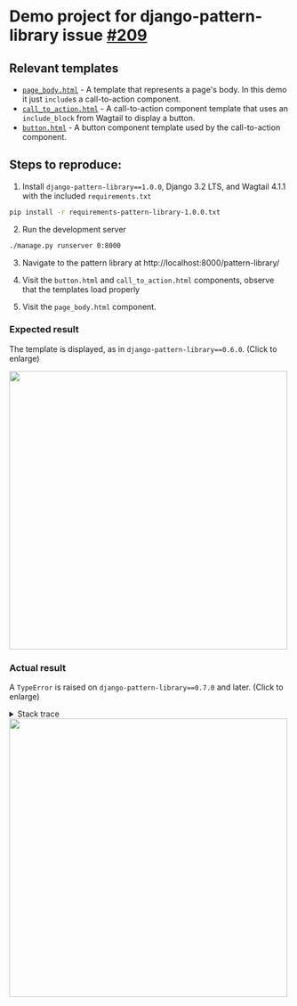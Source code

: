 # Demo project for django-pattern-library issue [#209](https://github.com/torchbox/django-pattern-library/issues/209)

## Relevant templates

- [`page_body.html`](https://github.com/b-ggs/django-pattern-library-issue-209/blob/main/project_styleguide/templates/patterns/components/page_body.html) - A template that represents a page's body. In this demo it just `include`s a call-to-action component.
- [`call_to_action.html`](https://github.com/b-ggs/django-pattern-library-issue-209/blob/main/project_styleguide/templates/patterns/components/call_to_action.html) - A call-to-action component template that uses an `include_block` from Wagtail to display a button.
- [`button.html`](https://github.com/b-ggs/django-pattern-library-issue-209/blob/main/project_styleguide/templates/patterns/components/button.html) - A button component template used by the call-to-action component.


## Steps to reproduce:

1. Install `django-pattern-library==1.0.0`, Django 3.2 LTS, and Wagtail 4.1.1 with the included `requirements.txt`

```bash
pip install -r requirements-pattern-library-1.0.0.txt
```

2. Run the development server

```bash
./manage.py runserver 0:8000
```

3. Navigate to the pattern library at http://localhost:8000/pattern-library/

4. Visit the `button.html` and `call_to_action.html` components, observe that the templates load properly

5. Visit the `page_body.html` component.


### Expected result

The template is displayed, as in `django-pattern-library==0.6.0`. (Click to enlarge)

<img src="https://user-images.githubusercontent.com/6130147/207022164-64c5168b-1d41-4a96-88de-7a2c39176efb.png" width="500" />


### Actual result

A `TypeError` is raised on `django-pattern-library==0.7.0` and later.  (Click to enlarge)

<details>
  <summary>Stack trace</summary>

```python
[12/Dec/2022 10:17:37] "GET /pattern-library/pattern/patterns/components/page_body.html HTTP/1.1" 200 5764
Internal Server Error: /pattern-library/render-pattern/patterns/components/page_body.html
Traceback (most recent call last):
  File "/Users/joshua/dev/b-ggs/django-pattern-library-issue-209/venv/lib/python3.9/site-packages/django/core/handlers/exception.py", line 47, in inner
    response = get_response(request)
  File "/Users/joshua/dev/b-ggs/django-pattern-library-issue-209/venv/lib/python3.9/site-packages/django/core/handlers/base.py", line 181, in _get_response
    response = wrapped_callback(request, *callback_args, **callback_kwargs)
  File "/Users/joshua/dev/b-ggs/django-pattern-library-issue-209/venv/lib/python3.9/site-packages/django/views/generic/base.py", line 70, in view
    return self.dispatch(request, *args, **kwargs)
  File "/Users/joshua/dev/b-ggs/django-pattern-library-issue-209/venv/lib/python3.9/site-packages/django/views/generic/base.py", line 98, in dispatch
    return handler(request, *args, **kwargs)
  File "/Users/joshua/dev/b-ggs/django-pattern-library-issue-209/venv/lib/python3.9/site-packages/django/utils/decorators.py", line 43, in _wrapper
    return bound_method(*args, **kwargs)
  File "/Users/joshua/dev/b-ggs/django-pattern-library-issue-209/venv/lib/python3.9/site-packages/django/views/decorators/clickjacking.py", line 33, in wrapped_view
    resp = view_func(*args, **kwargs)
  File "/Users/joshua/dev/b-ggs/django-pattern-library-issue-209/venv/lib/python3.9/site-packages/pattern_library/views.py", line 95, in get
    rendered_pattern = render_pattern(request, pattern_template_name)
  File "/Users/joshua/dev/b-ggs/django-pattern-library-issue-209/venv/lib/python3.9/site-packages/pattern_library/utils.py", line 227, in render_pattern
    return render_to_string(template_name, request=request, context=context)
  File "/Users/joshua/dev/b-ggs/django-pattern-library-issue-209/venv/lib/python3.9/site-packages/django/template/loader.py", line 62, in render_to_string
    return template.render(context, request)
  File "/Users/joshua/dev/b-ggs/django-pattern-library-issue-209/venv/lib/python3.9/site-packages/django/template/backends/django.py", line 61, in render
    return self.template.render(context)
  File "/Users/joshua/dev/b-ggs/django-pattern-library-issue-209/venv/lib/python3.9/site-packages/django/template/base.py", line 170, in render
    return self._render(context)
  File "/Users/joshua/dev/b-ggs/django-pattern-library-issue-209/venv/lib/python3.9/site-packages/django/template/base.py", line 162, in _render
    return self.nodelist.render(context)
  File "/Users/joshua/dev/b-ggs/django-pattern-library-issue-209/venv/lib/python3.9/site-packages/django/template/base.py", line 938, in render
    bit = node.render_annotated(context)
  File "/Users/joshua/dev/b-ggs/django-pattern-library-issue-209/venv/lib/python3.9/site-packages/django/template/base.py", line 905, in render_annotated
    return self.render(context)
  File "/Users/joshua/dev/b-ggs/django-pattern-library-issue-209/venv/lib/python3.9/site-packages/pattern_library/loader_tags.py", line 82, in render
    output = super().render(context)
  File "/Users/joshua/dev/b-ggs/django-pattern-library-issue-209/venv/lib/python3.9/site-packages/django/template/loader_tags.py", line 195, in render
    return template.render(context)
  File "/Users/joshua/dev/b-ggs/django-pattern-library-issue-209/venv/lib/python3.9/site-packages/django/template/base.py", line 172, in render
    return self._render(context)
  File "/Users/joshua/dev/b-ggs/django-pattern-library-issue-209/venv/lib/python3.9/site-packages/django/template/base.py", line 162, in _render
    return self.nodelist.render(context)
  File "/Users/joshua/dev/b-ggs/django-pattern-library-issue-209/venv/lib/python3.9/site-packages/django/template/base.py", line 938, in render
    bit = node.render_annotated(context)
  File "/Users/joshua/dev/b-ggs/django-pattern-library-issue-209/venv/lib/python3.9/site-packages/django/template/base.py", line 905, in render_annotated
    return self.render(context)
  File "/Users/joshua/dev/b-ggs/django-pattern-library-issue-209/venv/lib/python3.9/site-packages/django/template/defaulttags.py", line 221, in render
    return mark_safe(''.join(nodelist))
TypeError: sequence item 1: expected str instance, NoneType found
```

</details>

<img src="https://user-images.githubusercontent.com/6130147/207022353-905d4b19-cd77-424e-885b-efd9d26bf372.png" width="500" />
